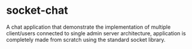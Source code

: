 # socket-chat

A chat application that demonstrate the implementation of multiple client/users connected to single admin server architecture, application is completely made from scratch using the standard socket library.
